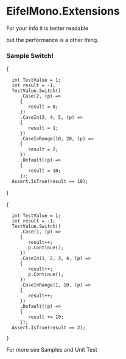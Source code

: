 <H1>EifelMono.Extensions</H1>

For your info it is better readable  

but the performance is a other thing.


<H3>Sample Switch!</H3>

   {
   
      int TestValue = 1;
      int result = -1;
      TestValue.Switch()
         .Case(2, (p) =>
         {
            result = 0;
         })
         .CaseIn(3, 4, 5, (p) =>
         {
            result = 1;
         })
         .CaseInRange(10, 20, (p) =>
         {
            result = 2;
         })
         .Default((p) =>
         {
            result = 10;
         });
      Assert.IsTrue(result == 10);
      
   }
    
   {
   
      int TestValue = 1;
      int result = -1;
      TestValue.Switch()
         .Case(1, (p) =>
         {
            result++;
            p.Continue();
         })
         .CaseIn(1, 2, 3, 4, (p) =>
         {
            result++;
            p.Continue();
         })
         .CaseInRange(1, 10, (p) =>
         {
            result++;
         })
         .Default((p) =>
         {
            result += 10;
         });
      Assert.IsTrue(result == 2);
      
    }


For more see  Samples and Unit Test

